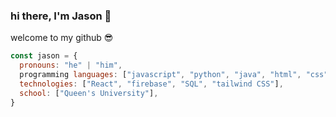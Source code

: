 ### hi there, I'm Jason 👋

welcome to my github 😎

```javascript
const jason = {
  pronouns: "he" | "him",
  programming languages: ["javascript", "python", "java", "html", "css"],
  technologies: ["React", "firebase", "SQL", "tailwind CSS"],
  school: ["Queen's University"],
}
